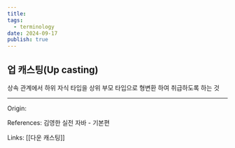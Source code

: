 ```yaml
---
title: 
tags:
  - terminology
date: 2024-09-17
publish: true
---
```

## 업 캐스팅(Up casting)
상속 관계에서 하위 자식 타입을 상위 부모 타입으로 형변환 하여 취급하도록 하는 것

---
Origin: 

References: 김영한 실전 자바 - 기본편

Links: [[다운 캐스팅]]